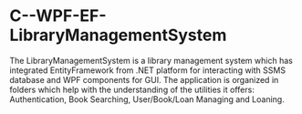 # C--WPF-EF-LibraryManagementSystem
The LibraryManagementSystem is a library management system which has integrated EntityFramework from .NET platform for interacting with SSMS database and WPF components for GUI. The application is organized in folders which help with the understanding of the utilities it offers: Authentication, Book Searching, User/Book/Loan Managing and Loaning.
